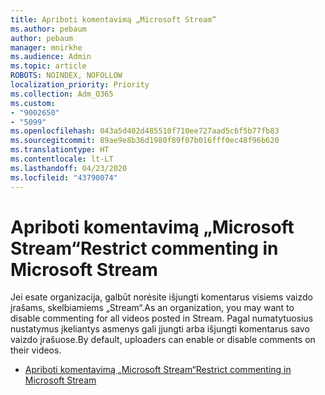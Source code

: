 ```yaml
---
title: Apriboti komentavimą „Microsoft Stream“
ms.author: pebaum
author: pebaum
manager: mnirkhe
ms.audience: Admin
ms.topic: article
ROBOTS: NOINDEX, NOFOLLOW
localization_priority: Priority
ms.collection: Adm_O365
ms.custom:
- "9002650"
- "5099"
ms.openlocfilehash: 043a5d402d485510f710ee727aad5c6f5b77fb83
ms.sourcegitcommit: 89ae9e8b36d1980f89f07b016fff0ec48f96b620
ms.translationtype: HT
ms.contentlocale: lt-LT
ms.lasthandoff: 04/23/2020
ms.locfileid: "43790074"
---
```

# <a name="restrict-commenting-in-microsoft-stream"></a><span data-ttu-id="a69e5-102">Apriboti komentavimą „Microsoft Stream“</span><span class="sxs-lookup"><span data-stu-id="a69e5-102">Restrict commenting in Microsoft Stream</span></span>

<span data-ttu-id="a69e5-103">Jei esate organizacija, galbūt norėsite išjungti komentarus visiems vaizdo įrašams, skelbiamiems „Stream“.</span><span class="sxs-lookup"><span data-stu-id="a69e5-103">As an organization, you may want to disable commenting for all videos posted in Stream.</span></span> <span data-ttu-id="a69e5-104">Pagal numatytuosius nustatymus įkeliantys asmenys gali įjungti arba išjungti komentarus savo vaizdo įrašuose.</span><span class="sxs-lookup"><span data-stu-id="a69e5-104">By default, uploaders can enable or disable comments on their videos.</span></span>

- [<span data-ttu-id="a69e5-105">Apriboti komentavimą „Microsoft Stream“</span><span class="sxs-lookup"><span data-stu-id="a69e5-105">Restrict commenting in Microsoft Stream</span></span>](https://docs.microsoft.com/stream/portal-disable-comments)
